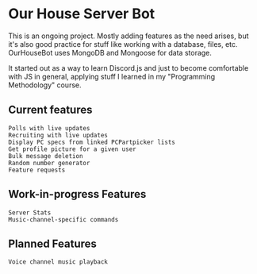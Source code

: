 # Our House Server Bot

This is an ongoing project. Mostly adding features as the need arises, but it's also good practice for stuff like working with a database, files, etc. OurHouseBot uses MongoDB and Mongoose for data storage.

It started out as a way to learn Discord.js and just to become comfortable with JS in general, applying stuff I learned in my "Programming Methodology" course.

## Current features
    Polls with live updates
    Recruiting with live updates
    Display PC specs from linked PCPartpicker lists
    Get profile picture for a given user
    Bulk message deletion
    Random number generator
    Feature requests

## Work-in-progress Features
    Server Stats
    Music-channel-specific commands

## Planned Features
    Voice channel music playback
    